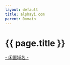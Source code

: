 ```yaml
---
layout: default
title: alphayi.com
parent: Domain
---
```


# {{ page.title }}

[- 闲置域名 -](http://{{page.title}})